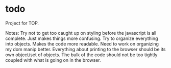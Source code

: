 # todo

Project for TOP.

Notes:
  Try not to get too caught up on styling before the javascript is all complete.
Just makes things more confusing.
  Try to organize everything into objects. Makes the code more readable.
  Need to work on organizing my dom manip better.
  Everything about printing to the browser should be its own object/set of
objects. The bulk of the code should not be too tightly coupled with what is 
going on in the browser.

